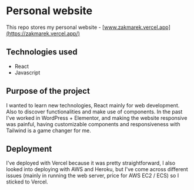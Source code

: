# Personal website
This repo stores my personal website - [www.zakmarek.vercel.app](https://zakmarek.vercel.app/)

## Technologies used
- React
- Javascript

## Purpose of the project
I wanted to learn new technologies, React mainly for web development. Also to discover functionalities and make use of components. In the past I've worked in WordPress + Elementor, and making the website responsive was painful, having customizable components and responsiveness with Tailwind is a game changer for me.

## Deployment
I've deployed with Vercel because it was pretty straightforward, I also looked into deploying with AWS and Heroku, but I've come across different issues (mainly in running the web server, price for AWS EC2 / ECS) so I sticked to Vercel.
